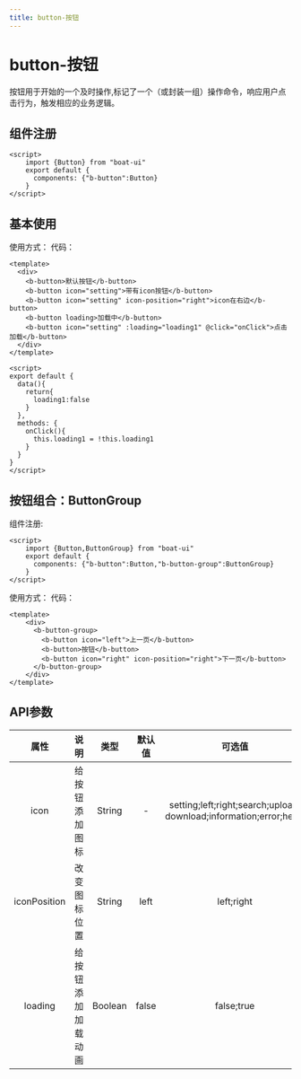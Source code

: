 ```yaml
---
title: button-按钮
---
```


# button-按钮
按钮用于开始的一个及时操作,标记了一个（或封装一组）操作命令，响应用户点击行为，触发相应的业务逻辑。
## 组件注册
```vue
<script>
    import {Button} from "boat-ui"
    export default {
      components: {"b-button":Button}
    }
</script>
```
## 基本使用
使用方式：
<ClientOnly>
  <button-demo></button-demo>
</ClientOnly>
代码：
```vue
<template>
  <div>
    <b-button>默认按钮</b-button>
    <b-button icon="setting">带有icon按钮</b-button>
    <b-button icon="setting" icon-position="right">icon在右边</b-button>
    <b-button loading>加载中</b-button>
    <b-button icon="setting" :loading="loading1" @click="onClick">点击加载</b-button>
  </div>
</template>

<script>
export default {
  data(){
    return{
      loading1:false
    }
  },
  methods: {
    onClick(){
      this.loading1 = !this.loading1
    }
  }
}
</script>
```
## 按钮组合：ButtonGroup
组件注册:
```vue
<script>
    import {Button,ButtonGroup} from "boat-ui"
    export default {
      components: {"b-button":Button,"b-button-group":ButtonGroup}
    }
</script>
```
使用方式：
<ClientOnly>
  <button-group-demo></button-group-demo>
</ClientOnly>
代码：
```vue
<template>
    <div>
      <b-button-group>
        <b-button icon="left">上一页</b-button>
        <b-button>按钮</b-button>
        <b-button icon="right" icon-position="right">下一页</b-button>
      </b-button-group>
    </div>
</template>
```
## API参数
|属性|说明|类型|默认值|可选值|
|:---:|:---:|:---:|:---:|:---:|
|icon|给按钮添加图标|String|-|setting;left;right;search;upload;<br/>download;information;error;heart|
|iconPosition|改变图标位置|String|left|left;right|
|loading|给按钮添加加载动画|Boolean|false|false;true|
